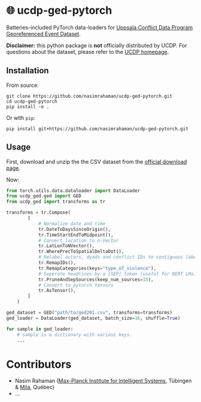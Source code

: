 # :globe_with_meridians: ucdp-ged-pytorch

Batteries-included PyTorch data-loaders for [Uppsala Conflict Data Program](https://ucdp.uu.se/) [Georeferenced Event Dataset](https://ucdp.uu.se/downloads/index.html#ged_global). 

**Disclaimer:** this python package is **not** officially distributed by UCDP. For questions about the dataset, please refer to the [UCDP homepage](https://www.pcr.uu.se/research/ucdp/). 

## Installation

From source:

```
git clone https://github.com/nasimrahaman/ucdp-ged-pytorch.git
cd ucdp-ged-pytorch
pip install -e .
```

Or with `pip`:

```
pip install git+https://github.com/nasimrahaman/ucdp-ged-pytorch.git
```

## Usage

First, download and unzip the the CSV dataset from the [official download page](https://ucdp.uu.se/downloads/index.html#ged_global).

Now:

```python
from torch.utils.data.dataloader import DataLoader
from ucdp_ged.ged import GED
from ucdp_ged import transforms as tr

transforms = tr.Compose(
        [
            # Normalize date and time
            tr.DateToDaysSinceOrigin(),
            tr.TimeStartEndToMidpoint(),
            # Convert location to n-Vector
            tr.LatLonToNVector(),
            tr.WherePrecToSpatialDeltaDot(),
            # Relabel actors, dyads and conflict IDs to contiguous labels
            tr.RemapIDs(),
            tr.RemapCategories(keys="type_of_violence"),
            # Seperate headlines by a [SEP] token (useful for BERT LMs)
            tr.PruneAndSepSources(keep_num_sources=15),
            # Convert to pytorch tensors
            tr.AsTensor(),
        ]
    )

ged_dataset = GED("path/to/ged201.csv", transforms=transforms)
ged_loader = DataLoader(ged_dataset, batch_size=16, shuffle=True)

for sample in ged_loader: 
    # sample is a dictionary with various keys. 
    ...
```

# Contributors

* Nasim Rahaman ([Max-Planck Institute for Intelligent Systems](https://ei.is.mpg.de/), Tübingen & [Mila](https://mila.quebec/), Québec)
* ...
